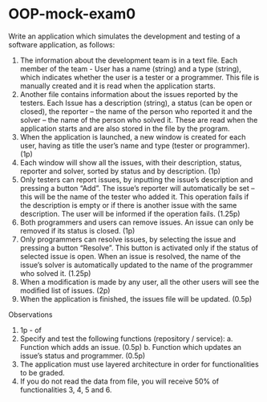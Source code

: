 # OOP-mock-exam0

Write an application which simulates the development and testing of a software application, as 
follows:
1. The information about the development team is in a text file. Each member of the team - User
has a name (string) and a type (string), which indicates whether the user is a tester or a 
programmer. This file is manually created and it is read when the application starts.
2. Another file contains information about the issues reported by the testers. Each Issue has a 
description (string), a status (can be open or closed), the reporter – the name of the person who 
reported it and the solver – the name of the person who solved it. These are read when the 
application starts and are also stored in the file by the program.
3. When the application is launched, a new window is created for each user, having as title the user’s 
name and type (tester or programmer). (1p)
4. Each window will show all the issues, with their description, status, reporter and solver, sorted by 
status and by description. (1p)
5. Only testers can report issues, by inputting the issue’s description and pressing a button “Add”. 
The issue’s reporter will automatically be set – this will be the name of the tester who added it. 
This operation fails if the description is empty or if there is another issue with the same 
description. The user will be informed if the operation fails. (1.25p)
6. Both programmers and users can remove issues. An issue can only be removed if its status is 
closed. (1p)
7. Only programmers can resolve issues, by selecting the issue and pressing a button “Resolve”. This 
button is activated only if the status of selected issue is open. When an issue is resolved, the name 
of the issue’s solver is automatically updated to the name of the programmer who solved it. 
(1.25p)
8. When a modification is made by any user, all the other users will see the modified list of issues. 
(2p)
9. When the application is finished, the issues file will be updated. (0.5p)

Observations
1. 1p - of
2. Specify and test the following functions (repository / service):
a. Function which adds an issue. (0.5p)
b. Function which updates an issue’s status and programmer. (0.5p)
3. The application must use layered architecture in order for functionalities to be graded.
4. If you do not read the data from file, you will receive 50% of functionalities 3, 4, 5 and 6.
